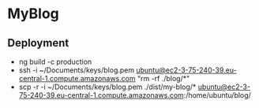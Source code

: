 # MyBlog

## Deployment 
- ng build -c production
- ssh -i ~/Documents/keys/blog.pem ubuntu@ec2-3-75-240-39.eu-central-1.compute.amazonaws.com "rm -rf ./blog/*"
- scp -r -i ~/Documents/keys/blog.pem ./dist/my-blog/* ubuntu@ec2-3-75-240-39.eu-central-1.compute.amazonaws.com:/home/ubuntu/blog/


